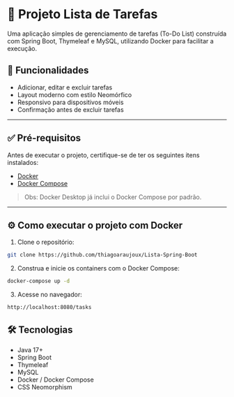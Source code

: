# 📝 Projeto Lista de Tarefas

Uma aplicação simples de gerenciamento de tarefas (To-Do List) construída com Spring Boot, Thymeleaf e MySQL, utilizando Docker para facilitar a execução.

## 🚀 Funcionalidades

- Adicionar, editar e excluir tarefas
- Layout moderno com estilo Neomórfico
- Responsivo para dispositivos móveis
- Confirmação antes de excluir tarefas

---

## ✅ Pré-requisitos

Antes de executar o projeto, certifique-se de ter os seguintes itens instalados:

- [Docker](https://www.docker.com/get-started)
- [Docker Compose](https://docs.docker.com/compose/install/)

> Obs: Docker Desktop já inclui o Docker Compose por padrão.

---

## ⚙️ Como executar o projeto com Docker

1. Clone o repositório:
```bash
git clone https://github.com/thiagoaraujoux/Lista-Spring-Boot
```

2. Construa e inicie os containers com o Docker Compose:
```bash
docker-compose up -d
```

3. Acesse no navegador:
```
http://localhost:8080/tasks
```

## 🛠 Tecnologias

- Java 17+
- Spring Boot
- Thymeleaf
- MySQL
- Docker / Docker Compose
- CSS Neomorphism
